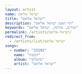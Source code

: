 ```yaml
---
layout: artist
name: ישראל אליאס
title: "ישראל אליאס"
description: "דף האמן ישראל אליאס"
keywords: "שירים, מוזיקה, ישראל אליאס"
permalink: /artists/ישראל-אליאס/
redirect_from:
  - /artists/list/ישראל אליאס
songs:
  - number: "33192"
    name: "דמעות"
    album: "סינגלים"
    artist: "ישראל אליאס"
---
```

